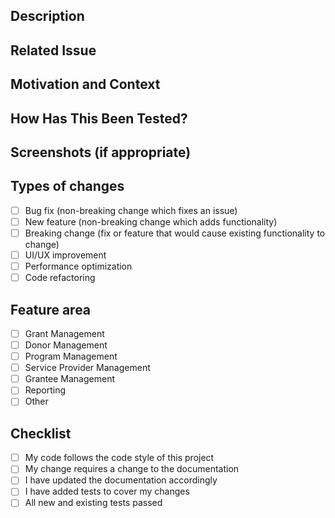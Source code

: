 ## Description
<!--- Describe your changes in detail -->

## Related Issue
<!--- Please link to the issue here -->

## Motivation and Context
<!--- Why is this change required? What problem does it solve? -->

## How Has This Been Tested?
<!--- Please describe how you tested your changes -->

## Screenshots (if appropriate)

## Types of changes
<!--- What types of changes does your code introduce? Put an `x` in all the boxes that apply: -->
- [ ] Bug fix (non-breaking change which fixes an issue)
- [ ] New feature (non-breaking change which adds functionality)
- [ ] Breaking change (fix or feature that would cause existing functionality to change)
- [ ] UI/UX improvement
- [ ] Performance optimization
- [ ] Code refactoring

## Feature area
- [ ] Grant Management
- [ ] Donor Management  
- [ ] Program Management
- [ ] Service Provider Management
- [ ] Grantee Management
- [ ] Reporting
- [ ] Other

## Checklist
<!--- Go over all the following points, and put an `x` in all the boxes that apply. -->
- [ ] My code follows the code style of this project
- [ ] My change requires a change to the documentation
- [ ] I have updated the documentation accordingly
- [ ] I have added tests to cover my changes
- [ ] All new and existing tests passed
